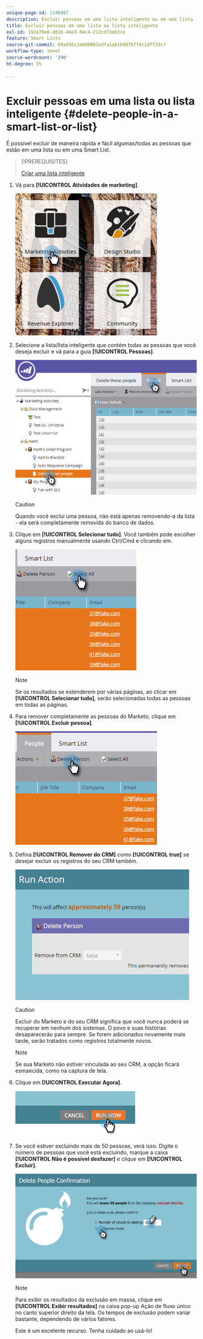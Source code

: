 ```yaml
---
unique-page-id: 1146897
description: Excluir pessoas em uma lista inteligente ou em uma lista - Documentação do Marketo - Documentação do produto
title: Excluir pessoas em uma lista ou lista inteligente
exl-id: 192e79e6-d816-44e3-84c4-212cd73eb3ce
feature: Smart Lists
source-git-commit: 09a656c3a0d0002edfa1a61b987bff4c1dff33cf
workflow-type: tm+mt
source-wordcount: '290'
ht-degree: 5%

---
```


# Excluir pessoas em uma lista ou lista inteligente {#delete-people-in-a-smart-list-or-list}

É possível excluir de maneira rápida e fácil algumas/todas as pessoas que estão em uma lista ou em uma Smart List.

>[!PREREQUISITES]
>
>[Criar uma lista inteligente](/help/marketo/product-docs/core-marketo-concepts/smart-lists-and-static-lists/creating-a-smart-list/create-a-smart-list.md)

1. Vá para **[!UICONTROL Atividades de marketing]**.

   ![](assets/ma-1.png)

1. Selecione a lista/lista inteligente que contém todas as pessoas que você deseja excluir e vá para a guia **[!UICONTROL Pessoas]**.

   ![](assets/two-1.png)

   >[!CAUTION]
   >
   >Quando você exclui uma pessoa, não está apenas removendo-a da lista - ela será completamente removida do banco de dados.

1. Clique em **[!UICONTROL Selecionar tudo]**. Você também pode escolher alguns registros manualmente usando Ctrl/Cmd e clicando em.

   ![](assets/three-1.png)

   >[!NOTE]
   >
   >Se os resultados se estenderem por várias páginas, ao clicar em **[!UICONTROL Selecionar tudo]**, serão selecionadas todas as pessoas em todas as páginas.

1. Para remover completamente as pessoas do Marketo, clique em **[!UICONTROL Excluir pessoa]**.

   ![](assets/four-1.png)

1. Defina **[!UICONTROL Remover do CRM]** como **[!UICONTROL true]** se desejar excluir os registros do seu CRM também.

   ![](assets/five.png)

   >[!CAUTION]
   >
   >Excluir do Marketo e do seu CRM significa que você nunca poderá se recuperar em nenhum dos sistemas. O povo e suas histórias desaparecerão para sempre. Se forem adicionados novamente mais tarde, serão tratados como registros totalmente novos.

   >[!NOTE]
   >
   >Se sua Marketo não estiver vinculada ao seu CRM, a opção ficará esmaecida, como na captura de tela.

1. Clique em **[!UICONTROL Executar Agora]**.

   ![](assets/image2014-9-24-13-3a0-3a3.png)

1. Se você estiver excluindo mais de 50 pessoas, verá isso. Digite o número de pessoas que você está excluindo, marque a caixa **[!UICONTROL Não é possível desfazer]** e clique em **[!UICONTROL Excluir]**.

   ![](assets/seven.png)

   >[!NOTE]
   >
   >Para exibir os resultados da exclusão em massa, clique em **[!UICONTROL Exibir resultados]** na caixa pop-up Ação de fluxo único no canto superior direito da tela. Os tempos de exclusão podem variar bastante, dependendo de vários fatores.

   Este é um excelente recurso. Tenha cuidado ao usá-lo!
